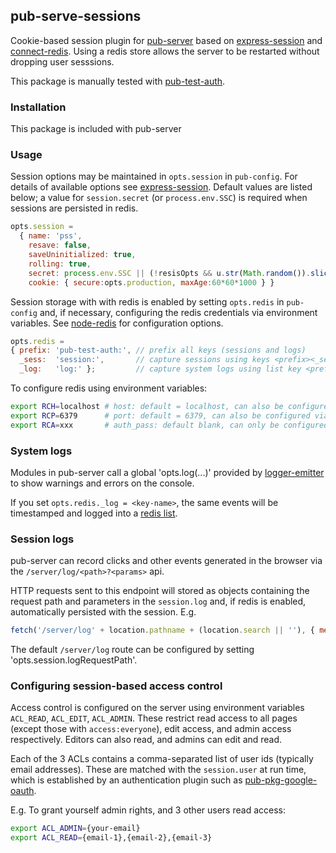 ## pub-serve-sessions

Cookie-based session plugin for [pub-server](https://github.com/jldec/pub-server) based on [express-session](https://github.com/expressjs/session) and [connect-redis](https://github.com/tj/connect-redis). Using a redis store allows the server to be restarted without dropping user sesssions.

This package is manually tested with [pub-test-auth](https://github.com/jldec/pub-test-auth).

### Installation

This package is included with pub-server

### Usage

Session options may be maintained in `opts.session` in `pub-config`. For details of available options see [express-session](https://github.com/expressjs/session#options). Default values are listed below; a value for `session.secret` (or `process.env.SSC`) is required when sessions are persisted in redis.

```js
opts.session =
  { name: 'pss',
    resave: false,
    saveUninitialized: true,
    rolling: true,
    secret: process.env.SSC || (!resisOpts && u.str(Math.random()).slice(2)),
    cookie: { secure:opts.production, maxAge:60*60*1000 } }
```

Session storage with with redis is enabled by setting `opts.redis` in `pub-config` and, if necessary, configuring the redis credentials via environment variables. See [node-redis](https://github.com/NodeRedis/node-redis#options-object-properties) for configuration options.

```js
opts.redis =
{ prefix: 'pub-test-auth:', // prefix all keys (sessions and logs)
  _sess:  'session:',       // capture sessions using keys <prefix><_sess><sid>
  _log:   'log:' };         // capture system logs using list key <prefix><_log> (see below)
```

To configure redis using environment variables:

```sh
export RCH=localhost # host: default = localhost, can also be configured via opts.redis.host
export RCP=6379      # port: default = 6379, can also be configured via opts.redis.port
export RCA=xxx       # auth_pass: default blank, can only be configured via environment
```

### System logs

Modules in pub-server call a global 'opts.log(...)' provided by [logger-emitter](https://github.com/jldec/logger-emitter) to show warnings and errors on the console.

If you set `opts.redis._log = <key-name>`, the same events will be timestamped and logged into a [redis list](https://redis.io/topics/data-types-intro).

### Session logs

pub-server can record clicks and other events generated in the browser via the `/server/log/<path>?<params>` api.

HTTP requests sent to this endpoint will stored as objects containing the request path and parameters in the `session.log` and, if redis is enabled, automatically persisted with the session. E.g.

```js
fetch('/server/log' + location.pathname + (location.search || ''), { method:'POST'});
```

The default `/server/log` route can be configured by setting 'opts.session.logRequestPath'.

### Configuring session-based access control

Access control is configured on the server using environment variables `ACL_READ`, `ACL_EDIT`, `ACL_ADMIN`. These restrict read access to all pages (except those with `access:everyone`), edit access, and admin access respectively. Editors can also read, and admins can edit and read.

Each of the 3 ACLs contains a comma-separated list of user ids (typically email addresses). These are matched with the `session.user` at run time, which is established by an authentication plugin such as [pub-pkg-google-oauth](https://github.com/jldec/pub-pkg-google-oauth).

E.g. To grant yourself admin rights, and 3 other users read access:

```sh
export ACL_ADMIN={your-email}
export ACL_READ={email-1},{email-2},{email-3}
```

